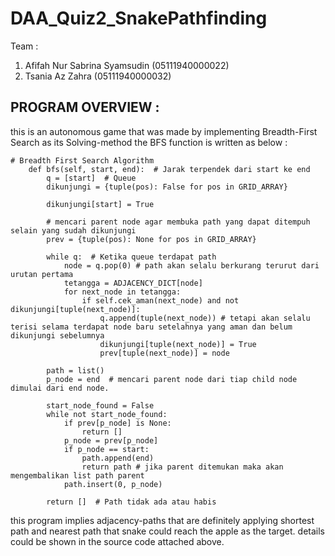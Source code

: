 # DAA_Quiz2_SnakePathfinding

Team :
1. Afifah Nur Sabrina Syamsudin (05111940000022)
2. Tsania Az Zahra (05111940000032)

## PROGRAM OVERVIEW :

this is an autonomous game that was made by implementing Breadth-First Search as its Solving-method the BFS function is written as below :
```
# Breadth First Search Algorithm
    def bfs(self, start, end):  # Jarak terpendek dari start ke end
        q = [start]  # Queue
        dikunjungi = {tuple(pos): False for pos in GRID_ARRAY}

        dikunjungi[start] = True

        # mencari parent node agar membuka path yang dapat ditempuh selain yang sudah dikunjungi
        prev = {tuple(pos): None for pos in GRID_ARRAY}

        while q:  # Ketika queue terdapat path
            node = q.pop(0) # path akan selalu berkurang terurut dari urutan pertama
            tetangga = ADJACENCY_DICT[node]
            for next_node in tetangga:
                if self.cek_aman(next_node) and not dikunjungi[tuple(next_node)]:
                    q.append(tuple(next_node)) # tetapi akan selalu terisi selama terdapat node baru setelahnya yang aman dan belum dikunjungi sebelumnya
                    dikunjungi[tuple(next_node)] = True
                    prev[tuple(next_node)] = node

        path = list()
        p_node = end  # mencari parent node dari tiap child node dimulai dari end node.

        start_node_found = False
        while not start_node_found:
            if prev[p_node] is None:
                return []
            p_node = prev[p_node]
            if p_node == start:
                path.append(end)
                return path # jika parent ditemukan maka akan mengembalikan list path parent
            path.insert(0, p_node)

        return []  # Path tidak ada atau habis
```

this program implies adjacency-paths that are definitely applying shortest path and nearest path that snake could reach the apple as the target. details could be shown in the source code attached above.
